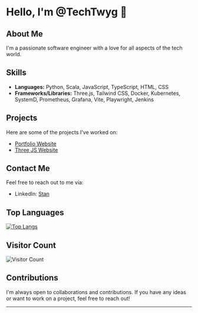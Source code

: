 # Hello, I'm @TechTwyg 👋

## About Me

I'm a passionate software engineer with a love for all aspects of the tech world. 

## Skills

- **Languages:** Python, Scala, JavaScript, TypeScript, HTML, CSS
- **Frameworks/Libraries:** Three.js, Tailwind CSS, Docker, Kubernetes, SystemD, Prometheus, Grafana, Vite, Playwright, Jenkins


## Projects

Here are some of the projects I've worked on:

- [Portfolio Website](https://github.com/TechTwyg/Portfolio)
- [Three JS Website](https://github.com/TechTwyg/Three.JS-Website)


## Contact Me

Feel free to reach out to me via:

- LinkedIn: [Stan](https://www.linkedin.com/in/stanley-dix-8490a2255/)


## Top Languages

[![Top Langs](https://github-readme-stats.vercel.app/api/top-langs/?username=TechTwyg&layout=compact)](https://github.com/TechTwyg)

## Visitor Count

![Visitor Count](https://profile-counter.glitch.me/TechTwyg/count.svg)

## Contributions

I'm always open to collaborations and contributions. If you have any ideas or want to work on a project, feel free to reach out!

---


